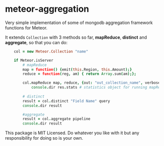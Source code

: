 meteor-aggregation
==========================

Very simple implementation of some of mongodb aggregation framework functions for Meteor.

It extends `Collection` with 3 methods so far, **mapReduce**, **distinct** and **aggregate**, so that you can do:

```coffeescript
    col = new Meteor.Collection "name"

    if Meteor.isServer
        # mapReduce
        map = function() {emit(this.Region, this.Amount);}
        reduce = function(reg, am) { return Array.sum(am);};

        col.mapReduce map, reduce, {out: "out_collection_name", verbose: true}, (err,res)->
            console.dir res.stats # statistics object for running mapReduce
        
        # distinct
        result = col.distinct "Field Name" query
        console.dir result

        #aggregate
        result = col.aggregate pipeline
        console.dir result
```

This package is MIT Licensed. Do whatever you like with it but any responsibility for doing so is your own.